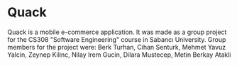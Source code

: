 # Quack
Quack is a mobile e-commerce application. It was made as a group project for the CS308 "Software Engineering" course in Sabancı University.
Group members for the project were: Berk Turhan, Cihan Senturk, Mehmet Yavuz Yalcin, Zeynep Kilinc, Nilay Irem Gucin, Dilara Mustecep, Metin Berkay Atakli
